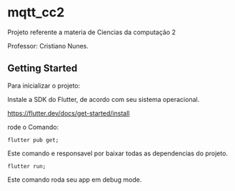 # mqtt_cc2

Projeto referente a materia de Ciencias da computação 2 

Professor: Cristiano Nunes.

## Getting Started

Para inicializar o projeto:

Instale a SDK do Flutter, de acordo com seu sistema operacional.

https://flutter.dev/docs/get-started/install


rode o Comando:
```
flutter pub get;
```
Este comando e responsavel por baixar todas as dependencias do projeto.

```
flutter run;
```

Este comando roda seu app em debug mode.